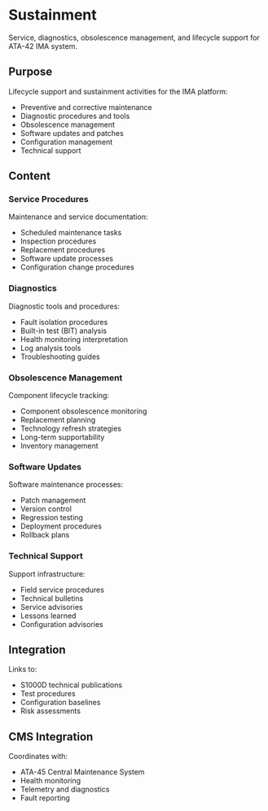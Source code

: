 # Sustainment

Service, diagnostics, obsolescence management, and lifecycle support for ATA-42 IMA system.

## Purpose

Lifecycle support and sustainment activities for the IMA platform:
- Preventive and corrective maintenance
- Diagnostic procedures and tools
- Obsolescence management
- Software updates and patches
- Configuration management
- Technical support

## Content

### Service Procedures
Maintenance and service documentation:
- Scheduled maintenance tasks
- Inspection procedures
- Replacement procedures
- Software update processes
- Configuration change procedures

### Diagnostics
Diagnostic tools and procedures:
- Fault isolation procedures
- Built-in test (BIT) analysis
- Health monitoring interpretation
- Log analysis tools
- Troubleshooting guides

### Obsolescence Management
Component lifecycle tracking:
- Component obsolescence monitoring
- Replacement planning
- Technology refresh strategies
- Long-term supportability
- Inventory management

### Software Updates
Software maintenance processes:
- Patch management
- Version control
- Regression testing
- Deployment procedures
- Rollback plans

### Technical Support
Support infrastructure:
- Field service procedures
- Technical bulletins
- Service advisories
- Lessons learned
- Configuration advisories

## Integration

Links to:
- S1000D technical publications
- Test procedures
- Configuration baselines
- Risk assessments

## CMS Integration

Coordinates with:
- ATA-45 Central Maintenance System
- Health monitoring
- Telemetry and diagnostics
- Fault reporting
